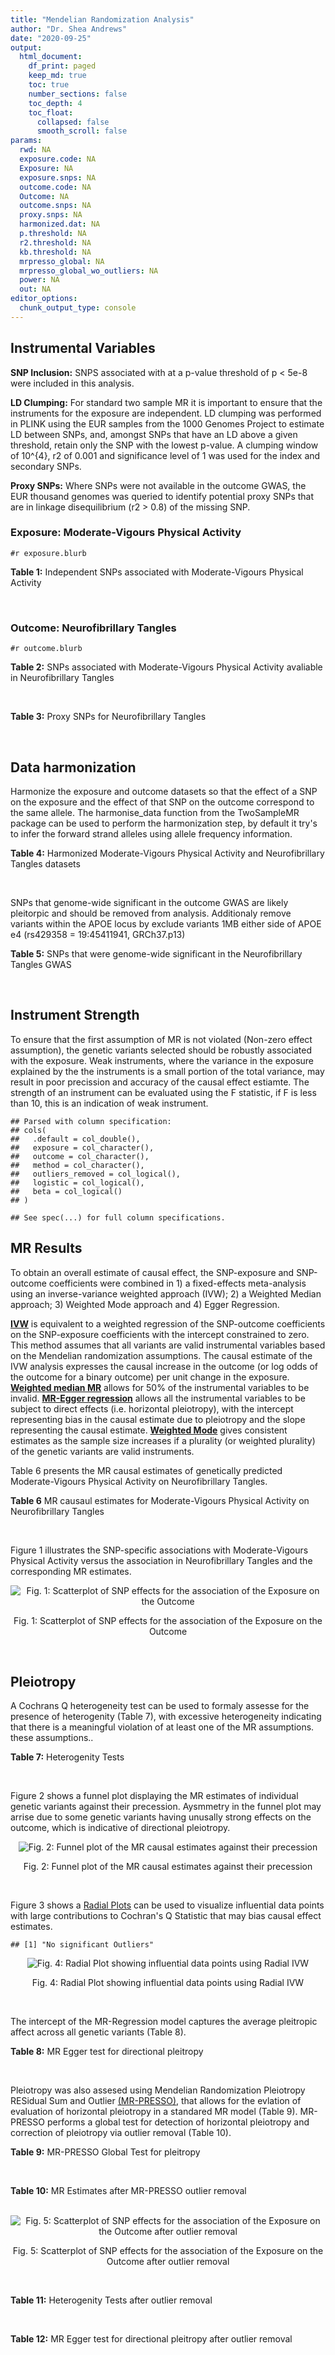 ```yaml
---
title: "Mendelian Randomization Analysis"
author: "Dr. Shea Andrews"
date: "2020-09-25"
output:
  html_document:
    df_print: paged
    keep_md: true
    toc: true
    number_sections: false
    toc_depth: 4
    toc_float:
      collapsed: false
      smooth_scroll: false
params:
  rwd: NA
  exposure.code: NA
  Exposure: NA
  exposure.snps: NA
  outcome.code: NA
  Outcome: NA
  outcome.snps: NA
  proxy.snps: NA
  harmonized.dat: NA
  p.threshold: NA
  r2.threshold: NA
  kb.threshold: NA
  mrpresso_global: NA
  mrpresso_global_wo_outliers: NA
  power: NA
  out: NA
editor_options:
  chunk_output_type: console
---
```







## Instrumental Variables
**SNP Inclusion:** SNPS associated with at a p-value threshold of p < 5e-8 were included in this analysis.
<br>

**LD Clumping:** For standard two sample MR it is important to ensure that the instruments for the exposure are independent. LD clumping was performed in PLINK using the EUR samples from the 1000 Genomes Project to estimate LD between SNPs, and, amongst SNPs that have an LD above a given threshold, retain only the SNP with the lowest p-value. A clumping window of 10^{4}, r2 of 0.001 and significance level of 1 was used for the index and secondary SNPs.
<br>

**Proxy SNPs:** Where SNPs were not available in the outcome GWAS, the EUR thousand genomes was queried to identify potential proxy SNPs that are in linkage disequilibrium (r2 > 0.8) of the missing SNP.
<br>

### Exposure: Moderate-Vigours Physical Activity
`#r exposure.blurb`
<br>

**Table 1:** Independent SNPs associated with Moderate-Vigours Physical Activity
<div data-pagedtable="false">
  <script data-pagedtable-source type="application/json">
{"columns":[{"label":["SNP"],"name":[1],"type":["chr"],"align":["left"]},{"label":["CHROM"],"name":[2],"type":["dbl"],"align":["right"]},{"label":["POS"],"name":[3],"type":["dbl"],"align":["right"]},{"label":["REF"],"name":[4],"type":["chr"],"align":["left"]},{"label":["ALT"],"name":[5],"type":["chr"],"align":["left"]},{"label":["AF"],"name":[6],"type":["dbl"],"align":["right"]},{"label":["BETA"],"name":[7],"type":["dbl"],"align":["right"]},{"label":["SE"],"name":[8],"type":["dbl"],"align":["right"]},{"label":["Z"],"name":[9],"type":["dbl"],"align":["right"]},{"label":["P"],"name":[10],"type":["dbl"],"align":["right"]},{"label":["N"],"name":[11],"type":["dbl"],"align":["right"]},{"label":["TRAIT"],"name":[12],"type":["chr"],"align":["left"]}],"data":[{"1":"rs2942127","2":"1","3":"204420067","4":"G","5":"A","6":"0.824644","7":"-0.0160370","8":"0.00290278","9":"-5.52470","10":"3.3e-08","11":"377234","12":"MVPA"},{"1":"rs1974771","2":"2","3":"54278543","4":"G","5":"A","6":"0.099975","7":"0.0213389","8":"0.00367836","9":"5.80120","10":"6.6e-09","11":"377234","12":"MVPA"},{"1":"rs2114286","2":"3","3":"41194283","4":"A","5":"G","6":"0.534243","7":"0.0122453","8":"0.00221725","9":"5.52274","10":"3.3e-08","11":"377234","12":"MVPA"},{"1":"rs877483","2":"3","3":"53846741","4":"T","5":"C","6":"0.566815","7":"-0.0122277","8":"0.00222756","9":"-5.48928","10":"4.0e-08","11":"377234","12":"MVPA"},{"1":"rs2035562","2":"3","3":"85056521","4":"A","5":"G","6":"0.672483","7":"0.0138763","8":"0.00235606","9":"5.88962","10":"3.9e-09","11":"377234","12":"MVPA"},{"1":"rs181220614","2":"3","3":"153806914","4":"C","5":"G","6":"0.009415","7":"0.0668260","8":"0.01189990","9":"5.61568","10":"2.0e-08","11":"377234","12":"MVPA"},{"1":"rs1972763","2":"4","3":"159860563","4":"C","5":"T","6":"0.657628","7":"-0.0128383","8":"0.00232366","9":"-5.52503","10":"3.3e-08","11":"377234","12":"MVPA"},{"1":"rs77742115","2":"5","3":"18330424","4":"T","5":"C","6":"0.138319","7":"0.0183480","8":"0.00319777","9":"5.73775","10":"9.6e-09","11":"377234","12":"MVPA"},{"1":"rs2854277","2":"6","3":"32628084","4":"C","5":"T","6":"0.082571","7":"-0.0320288","8":"0.00506676","9":"-6.32136","10":"2.6e-10","11":"377234","12":"MVPA"},{"1":"rs17075350","2":"6","3":"114014536","4":"G","5":"A","6":"0.015163","7":"0.0507131","8":"0.00900921","9":"5.62903","10":"1.8e-08","11":"377234","12":"MVPA"},{"1":"rs1186721","2":"7","3":"34974602","4":"G","5":"A","6":"0.315844","7":"0.0129900","8":"0.00237226","9":"5.47579","10":"4.4e-08","11":"377234","12":"MVPA"},{"1":"rs921915","2":"7","3":"50228581","4":"T","5":"C","6":"0.587905","7":"0.0138882","8":"0.00224013","9":"6.19973","10":"5.7e-10","11":"377234","12":"MVPA"},{"1":"rs1043595","2":"7","3":"128410012","4":"G","5":"A","6":"0.282865","7":"-0.0144110","8":"0.00245416","9":"-5.87207","10":"4.3e-09","11":"377234","12":"MVPA"},{"1":"rs7804463","2":"7","3":"133447651","4":"T","5":"C","6":"0.470424","7":"-0.0150095","8":"0.00221333","9":"-6.78141","10":"1.2e-11","11":"377234","12":"MVPA"},{"1":"rs2988004","2":"9","3":"37044388","4":"T","5":"G","6":"0.442245","7":"0.0131708","8":"0.00223979","9":"5.88037","10":"4.1e-09","11":"377234","12":"MVPA"},{"1":"rs7326482","2":"13","3":"54037803","4":"G","5":"T","6":"0.615163","7":"0.0129605","8":"0.00229416","9":"5.64934","10":"1.6e-08","11":"377234","12":"MVPA"},{"1":"rs10145335","2":"14","3":"98547748","4":"G","5":"A","6":"0.250611","7":"0.0141221","8":"0.00254139","9":"5.55684","10":"2.7e-08","11":"377234","12":"MVPA"},{"1":"rs4886868","2":"15","3":"74353561","4":"T","5":"G","6":"0.585862","7":"0.0124954","8":"0.00226611","9":"5.51403","10":"3.5e-08","11":"377234","12":"MVPA"},{"1":"rs12912808","2":"15","3":"95292223","4":"C","5":"T","6":"0.148607","7":"-0.0175460","8":"0.00310889","9":"-5.64381","10":"1.7e-08","11":"377234","12":"MVPA"},{"1":"rs429358","2":"19","3":"45411941","4":"T","5":"C","6":"0.154172","7":"0.0219822","8":"0.00305356","9":"7.19888","10":"6.1e-13","11":"377234","12":"MVPA"},{"1":"rs1921981","2":"21","3":"42422547","4":"G","5":"A","6":"0.325647","7":"-0.0130370","8":"0.00237139","9":"-5.49762","10":"3.8e-08","11":"377234","12":"MVPA"}],"options":{"columns":{"min":{},"max":[10]},"rows":{"min":[10],"max":[10]},"pages":{}}}
  </script>
</div>
<br>

### Outcome: Neurofibrillary Tangles
`#r outcome.blurb`
<br>

**Table 2:** SNPs associated with Moderate-Vigours Physical Activity avaliable in Neurofibrillary Tangles
<div data-pagedtable="false">
  <script data-pagedtable-source type="application/json">
{"columns":[{"label":["SNP"],"name":[1],"type":["chr"],"align":["left"]},{"label":["CHROM"],"name":[2],"type":["dbl"],"align":["right"]},{"label":["POS"],"name":[3],"type":["dbl"],"align":["right"]},{"label":["REF"],"name":[4],"type":["chr"],"align":["left"]},{"label":["ALT"],"name":[5],"type":["chr"],"align":["left"]},{"label":["AF"],"name":[6],"type":["dbl"],"align":["right"]},{"label":["BETA"],"name":[7],"type":["dbl"],"align":["right"]},{"label":["SE"],"name":[8],"type":["dbl"],"align":["right"]},{"label":["Z"],"name":[9],"type":["dbl"],"align":["right"]},{"label":["P"],"name":[10],"type":["dbl"],"align":["right"]},{"label":["N"],"name":[11],"type":["dbl"],"align":["right"]},{"label":["TRAIT"],"name":[12],"type":["chr"],"align":["left"]}],"data":[{"1":"rs2942127","2":"1","3":"204420067","4":"G","5":"A","6":"0.8249","7":"0.1008","8":"0.0563","9":"1.79040853","10":"7.356e-02","11":"4735","12":"Neurofibrillary_Tangles"},{"1":"rs1974771","2":"2","3":"54278543","4":"G","5":"A","6":"0.1070","7":"-0.0759","8":"0.0707","9":"-1.07355021","10":"2.834e-01","11":"4735","12":"Neurofibrillary_Tangles"},{"1":"rs2114286","2":"3","3":"41194283","4":"A","5":"G","6":"0.5439","7":"-0.0436","8":"0.0464","9":"-0.93965500","10":"3.473e-01","11":"4735","12":"Neurofibrillary_Tangles"},{"1":"rs877483","2":"3","3":"53846741","4":"T","5":"C","6":"0.5788","7":"0.1329","8":"0.0449","9":"2.95991000","10":"3.109e-03","11":"4735","12":"Neurofibrillary_Tangles"},{"1":"rs2035562","2":"3","3":"85056521","4":"A","5":"G","6":"0.6871","7":"-0.0569","8":"0.0466","9":"-1.22103000","10":"2.220e-01","11":"4735","12":"Neurofibrillary_Tangles"},{"1":"rs1972763","2":"4","3":"159860563","4":"C","5":"T","6":"0.6615","7":"-0.0036","8":"0.0457","9":"-0.07877462","10":"9.379e-01","11":"4735","12":"Neurofibrillary_Tangles"},{"1":"rs77742115","2":"5","3":"18330424","4":"T","5":"C","6":"0.1411","7":"0.0375","8":"0.0641","9":"0.58502300","10":"5.584e-01","11":"4735","12":"Neurofibrillary_Tangles"},{"1":"rs2854277","2":"6","3":"32628084","4":"C","5":"T","6":"0.0968","7":"-0.0815","8":"0.1028","9":"-0.79280156","10":"4.279e-01","11":"4735","12":"Neurofibrillary_Tangles"},{"1":"rs1186721","2":"7","3":"34974602","4":"G","5":"A","6":"0.3151","7":"-0.0718","8":"0.0466","9":"-1.54077253","10":"1.236e-01","11":"4735","12":"Neurofibrillary_Tangles"},{"1":"rs921915","2":"7","3":"50228581","4":"T","5":"C","6":"0.5890","7":"0.0595","8":"0.0460","9":"1.29348000","10":"1.957e-01","11":"4735","12":"Neurofibrillary_Tangles"},{"1":"rs1043595","2":"7","3":"128410012","4":"G","5":"A","6":"0.2799","7":"0.1117","8":"0.0492","9":"2.27032520","10":"2.306e-02","11":"4735","12":"Neurofibrillary_Tangles"},{"1":"rs7804463","2":"7","3":"133447651","4":"T","5":"C","6":"0.4592","7":"-0.0011","8":"0.0443","9":"-0.02483070","10":"9.798e-01","11":"4735","12":"Neurofibrillary_Tangles"},{"1":"rs2988004","2":"9","3":"37044388","4":"T","5":"G","6":"0.4377","7":"-0.0698","8":"0.0457","9":"-1.52735000","10":"1.264e-01","11":"4735","12":"Neurofibrillary_Tangles"},{"1":"rs7326482","2":"13","3":"54037803","4":"G","5":"T","6":"0.6144","7":"0.0410","8":"0.0456","9":"0.89912281","10":"3.678e-01","11":"4735","12":"Neurofibrillary_Tangles"},{"1":"rs10145335","2":"14","3":"98547748","4":"G","5":"A","6":"0.2506","7":"-0.0049","8":"0.0510","9":"-0.09607843","10":"9.243e-01","11":"4735","12":"Neurofibrillary_Tangles"},{"1":"rs4886868","2":"15","3":"74353561","4":"T","5":"G","6":"0.5960","7":"-0.0756","8":"0.0477","9":"-1.58491000","10":"1.129e-01","11":"4735","12":"Neurofibrillary_Tangles"},{"1":"rs12912808","2":"15","3":"95292223","4":"C","5":"T","6":"0.1365","7":"-0.0839","8":"0.0708","9":"-1.18502825","10":"2.362e-01","11":"4735","12":"Neurofibrillary_Tangles"},{"1":"rs429358","2":"19","3":"45411941","4":"T","5":"C","6":"0.2645","7":"0.8072","8":"0.0670","9":"12.04780000","10":"1.908e-33","11":"4735","12":"Neurofibrillary_Tangles"},{"1":"rs1921981","2":"21","3":"42422547","4":"G","5":"A","6":"0.3315","7":"0.0625","8":"0.0486","9":"1.28600823","10":"1.985e-01","11":"4735","12":"Neurofibrillary_Tangles"},{"1":"rs181220614","2":"NA","3":"NA","4":"NA","5":"NA","6":"NA","7":"NA","8":"NA","9":"NA","10":"NA","11":"NA","12":"NA"},{"1":"rs17075350","2":"NA","3":"NA","4":"NA","5":"NA","6":"NA","7":"NA","8":"NA","9":"NA","10":"NA","11":"NA","12":"NA"}],"options":{"columns":{"min":{},"max":[10]},"rows":{"min":[10],"max":[10]},"pages":{}}}
  </script>
</div>
<br>

**Table 3:** Proxy SNPs for Neurofibrillary Tangles
<div data-pagedtable="false">
  <script data-pagedtable-source type="application/json">
{"columns":[{"label":["target_snp"],"name":[1],"type":["chr"],"align":["left"]},{"label":["proxy_snp"],"name":[2],"type":["chr"],"align":["left"]},{"label":["ld.r2"],"name":[3],"type":["dbl"],"align":["right"]},{"label":["Dprime"],"name":[4],"type":["dbl"],"align":["right"]},{"label":["PHASE"],"name":[5],"type":["chr"],"align":["left"]},{"label":["X12"],"name":[6],"type":["lgl"],"align":["right"]},{"label":["CHROM"],"name":[7],"type":["dbl"],"align":["right"]},{"label":["POS"],"name":[8],"type":["dbl"],"align":["right"]},{"label":["REF.proxy"],"name":[9],"type":["lgl"],"align":["right"]},{"label":["ALT.proxy"],"name":[10],"type":["chr"],"align":["left"]},{"label":["AF"],"name":[11],"type":["dbl"],"align":["right"]},{"label":["BETA"],"name":[12],"type":["dbl"],"align":["right"]},{"label":["SE"],"name":[13],"type":["dbl"],"align":["right"]},{"label":["Z"],"name":[14],"type":["dbl"],"align":["right"]},{"label":["P"],"name":[15],"type":["dbl"],"align":["right"]},{"label":["N"],"name":[16],"type":["dbl"],"align":["right"]},{"label":["TRAIT"],"name":[17],"type":["chr"],"align":["left"]},{"label":["ref"],"name":[18],"type":["chr"],"align":["left"]},{"label":["ref.proxy"],"name":[19],"type":["chr"],"align":["left"]},{"label":["alt"],"name":[20],"type":["chr"],"align":["left"]},{"label":["alt.proxy"],"name":[21],"type":["lgl"],"align":["right"]},{"label":["ALT"],"name":[22],"type":["chr"],"align":["left"]},{"label":["REF"],"name":[23],"type":["chr"],"align":["left"]},{"label":["proxy.outcome"],"name":[24],"type":["lgl"],"align":["right"]}],"data":[{"1":"rs181220614","2":"rs376017147","3":"1","4":"1","5":"GC/CT","6":"NA","7":"3","8":"153777975","9":"TRUE","10":"C","11":"0.0213","12":"0.1787","13":"0.6192","14":"0.288598","15":"0.773","16":"4735","17":"Neurofibrillary_Tangles","18":"G","19":"C","20":"C","21":"TRUE","22":"G","23":"C","24":"TRUE"},{"1":"rs17075350","2":"NA","3":"NA","4":"NA","5":"NA","6":"NA","7":"NA","8":"NA","9":"NA","10":"NA","11":"NA","12":"NA","13":"NA","14":"NA","15":"NA","16":"NA","17":"NA","18":"NA","19":"NA","20":"NA","21":"NA","22":"NA","23":"NA","24":"NA"}],"options":{"columns":{"min":{},"max":[10]},"rows":{"min":[10],"max":[10]},"pages":{}}}
  </script>
</div>
<br>

## Data harmonization
Harmonize the exposure and outcome datasets so that the effect of a SNP on the exposure and the effect of that SNP on the outcome correspond to the same allele. The harmonise_data function from the TwoSampleMR package can be used to perform the harmonization step, by default it try's to infer the forward strand alleles using allele frequency information.
<br>

**Table 4:** Harmonized Moderate-Vigours Physical Activity and Neurofibrillary Tangles datasets
<div data-pagedtable="false">
  <script data-pagedtable-source type="application/json">
{"columns":[{"label":["SNP"],"name":[1],"type":["chr"],"align":["left"]},{"label":["effect_allele.exposure"],"name":[2],"type":["chr"],"align":["left"]},{"label":["other_allele.exposure"],"name":[3],"type":["chr"],"align":["left"]},{"label":["effect_allele.outcome"],"name":[4],"type":["chr"],"align":["left"]},{"label":["other_allele.outcome"],"name":[5],"type":["chr"],"align":["left"]},{"label":["beta.exposure"],"name":[6],"type":["dbl"],"align":["right"]},{"label":["beta.outcome"],"name":[7],"type":["dbl"],"align":["right"]},{"label":["eaf.exposure"],"name":[8],"type":["dbl"],"align":["right"]},{"label":["eaf.outcome"],"name":[9],"type":["dbl"],"align":["right"]},{"label":["remove"],"name":[10],"type":["lgl"],"align":["right"]},{"label":["palindromic"],"name":[11],"type":["lgl"],"align":["right"]},{"label":["ambiguous"],"name":[12],"type":["lgl"],"align":["right"]},{"label":["id.outcome"],"name":[13],"type":["chr"],"align":["left"]},{"label":["chr.outcome"],"name":[14],"type":["dbl"],"align":["right"]},{"label":["pos.outcome"],"name":[15],"type":["dbl"],"align":["right"]},{"label":["se.outcome"],"name":[16],"type":["dbl"],"align":["right"]},{"label":["z.outcome"],"name":[17],"type":["dbl"],"align":["right"]},{"label":["pval.outcome"],"name":[18],"type":["dbl"],"align":["right"]},{"label":["samplesize.outcome"],"name":[19],"type":["dbl"],"align":["right"]},{"label":["outcome"],"name":[20],"type":["chr"],"align":["left"]},{"label":["mr_keep.outcome"],"name":[21],"type":["lgl"],"align":["right"]},{"label":["pval_origin.outcome"],"name":[22],"type":["chr"],"align":["left"]},{"label":["chr.exposure"],"name":[23],"type":["dbl"],"align":["right"]},{"label":["pos.exposure"],"name":[24],"type":["dbl"],"align":["right"]},{"label":["se.exposure"],"name":[25],"type":["dbl"],"align":["right"]},{"label":["z.exposure"],"name":[26],"type":["dbl"],"align":["right"]},{"label":["pval.exposure"],"name":[27],"type":["dbl"],"align":["right"]},{"label":["samplesize.exposure"],"name":[28],"type":["dbl"],"align":["right"]},{"label":["exposure"],"name":[29],"type":["chr"],"align":["left"]},{"label":["mr_keep.exposure"],"name":[30],"type":["lgl"],"align":["right"]},{"label":["pval_origin.exposure"],"name":[31],"type":["chr"],"align":["left"]},{"label":["id.exposure"],"name":[32],"type":["chr"],"align":["left"]},{"label":["action"],"name":[33],"type":["dbl"],"align":["right"]},{"label":["mr_keep"],"name":[34],"type":["lgl"],"align":["right"]},{"label":["pt"],"name":[35],"type":["dbl"],"align":["right"]},{"label":["pleitropy_keep"],"name":[36],"type":["lgl"],"align":["right"]},{"label":["mrpresso_RSSobs"],"name":[37],"type":["lgl"],"align":["right"]},{"label":["mrpresso_pval"],"name":[38],"type":["lgl"],"align":["right"]},{"label":["mrpresso_keep"],"name":[39],"type":["lgl"],"align":["right"]}],"data":[{"1":"rs10145335","2":"A","3":"G","4":"A","5":"G","6":"0.0141221","7":"-0.0049","8":"0.250611","9":"0.2506","10":"FALSE","11":"FALSE","12":"FALSE","13":"xKG820","14":"14","15":"98547748","16":"0.0510","17":"-0.09607843","18":"9.243e-01","19":"4735","20":"Beecham2014braak4","21":"TRUE","22":"reported","23":"14","24":"98547748","25":"0.00254139","26":"5.55684","27":"2.7e-08","28":"377234","29":"Klimentidis2018mvpa","30":"TRUE","31":"reported","32":"C9osqR","33":"2","34":"TRUE","35":"5e-08","36":"TRUE","37":"NA","38":"NA","39":"TRUE"},{"1":"rs1043595","2":"A","3":"G","4":"A","5":"G","6":"-0.0144110","7":"0.1117","8":"0.282865","9":"0.2799","10":"FALSE","11":"FALSE","12":"FALSE","13":"xKG820","14":"7","15":"128410012","16":"0.0492","17":"2.27032520","18":"2.306e-02","19":"4735","20":"Beecham2014braak4","21":"TRUE","22":"reported","23":"7","24":"128410012","25":"0.00245416","26":"-5.87207","27":"4.3e-09","28":"377234","29":"Klimentidis2018mvpa","30":"TRUE","31":"reported","32":"C9osqR","33":"2","34":"TRUE","35":"5e-08","36":"TRUE","37":"NA","38":"NA","39":"TRUE"},{"1":"rs1186721","2":"A","3":"G","4":"A","5":"G","6":"0.0129900","7":"-0.0718","8":"0.315844","9":"0.3151","10":"FALSE","11":"FALSE","12":"FALSE","13":"xKG820","14":"7","15":"34974602","16":"0.0466","17":"-1.54077253","18":"1.236e-01","19":"4735","20":"Beecham2014braak4","21":"TRUE","22":"reported","23":"7","24":"34974602","25":"0.00237226","26":"5.47579","27":"4.4e-08","28":"377234","29":"Klimentidis2018mvpa","30":"TRUE","31":"reported","32":"C9osqR","33":"2","34":"TRUE","35":"5e-08","36":"TRUE","37":"NA","38":"NA","39":"TRUE"},{"1":"rs12912808","2":"T","3":"C","4":"T","5":"C","6":"-0.0175460","7":"-0.0839","8":"0.148607","9":"0.1365","10":"FALSE","11":"FALSE","12":"FALSE","13":"xKG820","14":"15","15":"95292223","16":"0.0708","17":"-1.18502825","18":"2.362e-01","19":"4735","20":"Beecham2014braak4","21":"TRUE","22":"reported","23":"15","24":"95292223","25":"0.00310889","26":"-5.64381","27":"1.7e-08","28":"377234","29":"Klimentidis2018mvpa","30":"TRUE","31":"reported","32":"C9osqR","33":"2","34":"TRUE","35":"5e-08","36":"TRUE","37":"NA","38":"NA","39":"TRUE"},{"1":"rs181220614","2":"G","3":"C","4":"G","5":"C","6":"0.0668260","7":"0.1787","8":"0.009415","9":"0.0213","10":"FALSE","11":"TRUE","12":"FALSE","13":"xKG820","14":"3","15":"153777975","16":"0.6192","17":"0.28859800","18":"7.730e-01","19":"4735","20":"Beecham2014braak4","21":"TRUE","22":"reported","23":"3","24":"153806914","25":"0.01189990","26":"5.61568","27":"2.0e-08","28":"377234","29":"Klimentidis2018mvpa","30":"TRUE","31":"reported","32":"C9osqR","33":"2","34":"TRUE","35":"5e-08","36":"TRUE","37":"NA","38":"NA","39":"TRUE"},{"1":"rs1921981","2":"A","3":"G","4":"A","5":"G","6":"-0.0130370","7":"0.0625","8":"0.325647","9":"0.3315","10":"FALSE","11":"FALSE","12":"FALSE","13":"xKG820","14":"21","15":"42422547","16":"0.0486","17":"1.28600823","18":"1.985e-01","19":"4735","20":"Beecham2014braak4","21":"TRUE","22":"reported","23":"21","24":"42422547","25":"0.00237139","26":"-5.49762","27":"3.8e-08","28":"377234","29":"Klimentidis2018mvpa","30":"TRUE","31":"reported","32":"C9osqR","33":"2","34":"TRUE","35":"5e-08","36":"TRUE","37":"NA","38":"NA","39":"TRUE"},{"1":"rs1972763","2":"T","3":"C","4":"T","5":"C","6":"-0.0128383","7":"-0.0036","8":"0.657628","9":"0.6615","10":"FALSE","11":"FALSE","12":"FALSE","13":"xKG820","14":"4","15":"159860563","16":"0.0457","17":"-0.07877462","18":"9.379e-01","19":"4735","20":"Beecham2014braak4","21":"TRUE","22":"reported","23":"4","24":"159860563","25":"0.00232366","26":"-5.52503","27":"3.3e-08","28":"377234","29":"Klimentidis2018mvpa","30":"TRUE","31":"reported","32":"C9osqR","33":"2","34":"TRUE","35":"5e-08","36":"TRUE","37":"NA","38":"NA","39":"TRUE"},{"1":"rs1974771","2":"A","3":"G","4":"A","5":"G","6":"0.0213389","7":"-0.0759","8":"0.099975","9":"0.1070","10":"FALSE","11":"FALSE","12":"FALSE","13":"xKG820","14":"2","15":"54278543","16":"0.0707","17":"-1.07355021","18":"2.834e-01","19":"4735","20":"Beecham2014braak4","21":"TRUE","22":"reported","23":"2","24":"54278543","25":"0.00367836","26":"5.80120","27":"6.6e-09","28":"377234","29":"Klimentidis2018mvpa","30":"TRUE","31":"reported","32":"C9osqR","33":"2","34":"TRUE","35":"5e-08","36":"TRUE","37":"NA","38":"NA","39":"TRUE"},{"1":"rs2035562","2":"G","3":"A","4":"G","5":"A","6":"0.0138763","7":"-0.0569","8":"0.672483","9":"0.6871","10":"FALSE","11":"FALSE","12":"FALSE","13":"xKG820","14":"3","15":"85056521","16":"0.0466","17":"-1.22103000","18":"2.220e-01","19":"4735","20":"Beecham2014braak4","21":"TRUE","22":"reported","23":"3","24":"85056521","25":"0.00235606","26":"5.88962","27":"3.9e-09","28":"377234","29":"Klimentidis2018mvpa","30":"TRUE","31":"reported","32":"C9osqR","33":"2","34":"TRUE","35":"5e-08","36":"TRUE","37":"NA","38":"NA","39":"TRUE"},{"1":"rs2114286","2":"G","3":"A","4":"G","5":"A","6":"0.0122453","7":"-0.0436","8":"0.534243","9":"0.5439","10":"FALSE","11":"FALSE","12":"FALSE","13":"xKG820","14":"3","15":"41194283","16":"0.0464","17":"-0.93965500","18":"3.473e-01","19":"4735","20":"Beecham2014braak4","21":"TRUE","22":"reported","23":"3","24":"41194283","25":"0.00221725","26":"5.52274","27":"3.3e-08","28":"377234","29":"Klimentidis2018mvpa","30":"TRUE","31":"reported","32":"C9osqR","33":"2","34":"TRUE","35":"5e-08","36":"TRUE","37":"NA","38":"NA","39":"TRUE"},{"1":"rs2854277","2":"T","3":"C","4":"T","5":"C","6":"-0.0320288","7":"-0.0815","8":"0.082571","9":"0.0968","10":"FALSE","11":"FALSE","12":"FALSE","13":"xKG820","14":"6","15":"32628084","16":"0.1028","17":"-0.79280156","18":"4.279e-01","19":"4735","20":"Beecham2014braak4","21":"TRUE","22":"reported","23":"6","24":"32628084","25":"0.00506676","26":"-6.32136","27":"2.6e-10","28":"377234","29":"Klimentidis2018mvpa","30":"TRUE","31":"reported","32":"C9osqR","33":"2","34":"TRUE","35":"5e-08","36":"TRUE","37":"NA","38":"NA","39":"TRUE"},{"1":"rs2942127","2":"A","3":"G","4":"A","5":"G","6":"-0.0160370","7":"0.1008","8":"0.824644","9":"0.8249","10":"FALSE","11":"FALSE","12":"FALSE","13":"xKG820","14":"1","15":"204420067","16":"0.0563","17":"1.79040853","18":"7.356e-02","19":"4735","20":"Beecham2014braak4","21":"TRUE","22":"reported","23":"1","24":"204420067","25":"0.00290278","26":"-5.52470","27":"3.3e-08","28":"377234","29":"Klimentidis2018mvpa","30":"TRUE","31":"reported","32":"C9osqR","33":"2","34":"TRUE","35":"5e-08","36":"TRUE","37":"NA","38":"NA","39":"TRUE"},{"1":"rs2988004","2":"G","3":"T","4":"G","5":"T","6":"0.0131708","7":"-0.0698","8":"0.442245","9":"0.4377","10":"FALSE","11":"FALSE","12":"FALSE","13":"xKG820","14":"9","15":"37044388","16":"0.0457","17":"-1.52735000","18":"1.264e-01","19":"4735","20":"Beecham2014braak4","21":"TRUE","22":"reported","23":"9","24":"37044388","25":"0.00223979","26":"5.88037","27":"4.1e-09","28":"377234","29":"Klimentidis2018mvpa","30":"TRUE","31":"reported","32":"C9osqR","33":"2","34":"TRUE","35":"5e-08","36":"TRUE","37":"NA","38":"NA","39":"TRUE"},{"1":"rs429358","2":"C","3":"T","4":"C","5":"T","6":"0.0219822","7":"0.8072","8":"0.154172","9":"0.2645","10":"FALSE","11":"FALSE","12":"FALSE","13":"xKG820","14":"19","15":"45411941","16":"0.0670","17":"12.04780000","18":"1.908e-33","19":"4735","20":"Beecham2014braak4","21":"TRUE","22":"reported","23":"19","24":"45411941","25":"0.00305356","26":"7.19888","27":"6.1e-13","28":"377234","29":"Klimentidis2018mvpa","30":"TRUE","31":"reported","32":"C9osqR","33":"2","34":"TRUE","35":"5e-08","36":"FALSE","37":"NA","38":"NA","39":"TRUE"},{"1":"rs4886868","2":"G","3":"T","4":"G","5":"T","6":"0.0124954","7":"-0.0756","8":"0.585862","9":"0.5960","10":"FALSE","11":"FALSE","12":"FALSE","13":"xKG820","14":"15","15":"74353561","16":"0.0477","17":"-1.58491000","18":"1.129e-01","19":"4735","20":"Beecham2014braak4","21":"TRUE","22":"reported","23":"15","24":"74353561","25":"0.00226611","26":"5.51403","27":"3.5e-08","28":"377234","29":"Klimentidis2018mvpa","30":"TRUE","31":"reported","32":"C9osqR","33":"2","34":"TRUE","35":"5e-08","36":"TRUE","37":"NA","38":"NA","39":"TRUE"},{"1":"rs7326482","2":"T","3":"G","4":"T","5":"G","6":"0.0129605","7":"0.0410","8":"0.615163","9":"0.6144","10":"FALSE","11":"FALSE","12":"FALSE","13":"xKG820","14":"13","15":"54037803","16":"0.0456","17":"0.89912281","18":"3.678e-01","19":"4735","20":"Beecham2014braak4","21":"TRUE","22":"reported","23":"13","24":"54037803","25":"0.00229416","26":"5.64934","27":"1.6e-08","28":"377234","29":"Klimentidis2018mvpa","30":"TRUE","31":"reported","32":"C9osqR","33":"2","34":"TRUE","35":"5e-08","36":"TRUE","37":"NA","38":"NA","39":"TRUE"},{"1":"rs77742115","2":"C","3":"T","4":"C","5":"T","6":"0.0183480","7":"0.0375","8":"0.138319","9":"0.1411","10":"FALSE","11":"FALSE","12":"FALSE","13":"xKG820","14":"5","15":"18330424","16":"0.0641","17":"0.58502300","18":"5.584e-01","19":"4735","20":"Beecham2014braak4","21":"TRUE","22":"reported","23":"5","24":"18330424","25":"0.00319777","26":"5.73775","27":"9.6e-09","28":"377234","29":"Klimentidis2018mvpa","30":"TRUE","31":"reported","32":"C9osqR","33":"2","34":"TRUE","35":"5e-08","36":"TRUE","37":"NA","38":"NA","39":"TRUE"},{"1":"rs7804463","2":"C","3":"T","4":"C","5":"T","6":"-0.0150095","7":"-0.0011","8":"0.470424","9":"0.4592","10":"FALSE","11":"FALSE","12":"FALSE","13":"xKG820","14":"7","15":"133447651","16":"0.0443","17":"-0.02483070","18":"9.798e-01","19":"4735","20":"Beecham2014braak4","21":"TRUE","22":"reported","23":"7","24":"133447651","25":"0.00221333","26":"-6.78141","27":"1.2e-11","28":"377234","29":"Klimentidis2018mvpa","30":"TRUE","31":"reported","32":"C9osqR","33":"2","34":"TRUE","35":"5e-08","36":"TRUE","37":"NA","38":"NA","39":"TRUE"},{"1":"rs877483","2":"C","3":"T","4":"C","5":"T","6":"-0.0122277","7":"0.1329","8":"0.566815","9":"0.5788","10":"FALSE","11":"FALSE","12":"FALSE","13":"xKG820","14":"3","15":"53846741","16":"0.0449","17":"2.95991000","18":"3.109e-03","19":"4735","20":"Beecham2014braak4","21":"TRUE","22":"reported","23":"3","24":"53846741","25":"0.00222756","26":"-5.48928","27":"4.0e-08","28":"377234","29":"Klimentidis2018mvpa","30":"TRUE","31":"reported","32":"C9osqR","33":"2","34":"TRUE","35":"5e-08","36":"TRUE","37":"NA","38":"NA","39":"TRUE"},{"1":"rs921915","2":"C","3":"T","4":"C","5":"T","6":"0.0138882","7":"0.0595","8":"0.587905","9":"0.5890","10":"FALSE","11":"FALSE","12":"FALSE","13":"xKG820","14":"7","15":"50228581","16":"0.0460","17":"1.29348000","18":"1.957e-01","19":"4735","20":"Beecham2014braak4","21":"TRUE","22":"reported","23":"7","24":"50228581","25":"0.00224013","26":"6.19973","27":"5.7e-10","28":"377234","29":"Klimentidis2018mvpa","30":"TRUE","31":"reported","32":"C9osqR","33":"2","34":"TRUE","35":"5e-08","36":"TRUE","37":"NA","38":"NA","39":"TRUE"}],"options":{"columns":{"min":{},"max":[10]},"rows":{"min":[10],"max":[10]},"pages":{}}}
  </script>
</div>
<br>

SNPs that genome-wide significant in the outcome GWAS are likely pleitorpic and should be removed from analysis. Additionaly remove variants within the APOE locus by exclude variants 1MB either side of APOE e4 (rs429358 = 19:45411941, GRCh37.p13)
<br>


**Table 5:** SNPs that were genome-wide significant in the Neurofibrillary Tangles GWAS
<div data-pagedtable="false">
  <script data-pagedtable-source type="application/json">
{"columns":[{"label":["SNP"],"name":[1],"type":["chr"],"align":["left"]},{"label":["chr.outcome"],"name":[2],"type":["dbl"],"align":["right"]},{"label":["pos.outcome"],"name":[3],"type":["dbl"],"align":["right"]},{"label":["pval.exposure"],"name":[4],"type":["dbl"],"align":["right"]},{"label":["pval.outcome"],"name":[5],"type":["dbl"],"align":["right"]}],"data":[{"1":"rs429358","2":"19","3":"45411941","4":"6.1e-13","5":"1.908e-33"}],"options":{"columns":{"min":{},"max":[10]},"rows":{"min":[10],"max":[10]},"pages":{}}}
  </script>
</div>
<br>


## Instrument Strength
To ensure that the first assumption of MR is not violated (Non-zero effect assumption), the genetic variants selected should be robustly associated with the exposure. Weak instruments, where the variance in the exposure explained by the the instruments is a small portion of the total variance, may result in poor precission and accuracy of the causal effect estiamte. The strength of an instrument can be evaluated using the F statistic, if F is less than 10, this is an indication of weak instrument.


```
## Parsed with column specification:
## cols(
##   .default = col_double(),
##   exposure = col_character(),
##   outcome = col_character(),
##   method = col_character(),
##   outliers_removed = col_logical(),
##   logistic = col_logical(),
##   beta = col_logical()
## )
```

```
## See spec(...) for full column specifications.
```

<div data-pagedtable="false">
  <script data-pagedtable-source type="application/json">
{"columns":[{"label":["outliers_removed"],"name":[1],"type":["lgl"],"align":["right"]},{"label":["pve.exposure"],"name":[2],"type":["dbl"],"align":["right"]},{"label":["F"],"name":[3],"type":["dbl"],"align":["right"]},{"label":["Alpha"],"name":[4],"type":["dbl"],"align":["right"]},{"label":["NCP"],"name":[5],"type":["dbl"],"align":["right"]},{"label":["Power"],"name":[6],"type":["dbl"],"align":["right"]}],"data":[{"1":"FALSE","2":"0.001677472","3":"33.35942","4":"0.05","5":"59.57912","6":"1"}],"options":{"columns":{"min":{},"max":[10]},"rows":{"min":[10],"max":[10]},"pages":{}}}
  </script>
</div>

##  MR Results
To obtain an overall estimate of causal effect, the SNP-exposure and SNP-outcome coefficients were combined in 1) a fixed-effects meta-analysis using an inverse-variance weighted approach (IVW); 2) a Weighted Median approach; 3) Weighted Mode approach and 4) Egger Regression.


[**IVW**](https://doi.org/10.1002/gepi.21758) is equivalent to a weighted regression of the SNP-outcome coefficients on the SNP-exposure coefficients with the intercept constrained to zero. This method assumes that all variants are valid instrumental variables based on the Mendelian randomization assumptions. The causal estimate of the IVW analysis expresses the causal increase in the outcome (or log odds of the outcome for a binary outcome) per unit change in the exposure. [**Weighted median MR**](https://doi.org/10.1002/gepi.21965) allows for 50% of the instrumental variables to be invalid. [**MR-Egger regression**](https://doi.org/10.1093/ije/dyw220) allows all the instrumental variables to be subject to direct effects (i.e. horizontal pleiotropy), with the intercept representing bias in the causal estimate due to pleiotropy and the slope representing the causal estimate. [**Weighted Mode**](https://doi.org/10.1093/ije/dyx102) gives consistent estimates as the sample size increases if a plurality (or weighted plurality) of the genetic variants are valid instruments.
<br>



Table 6 presents the MR causal estimates of genetically predicted Moderate-Vigours Physical Activity on Neurofibrillary Tangles.
<br>

**Table 6** MR causaul estimates for Moderate-Vigours Physical Activity on Neurofibrillary Tangles
<div data-pagedtable="false">
  <script data-pagedtable-source type="application/json">
{"columns":[{"label":["id.exposure"],"name":[1],"type":["chr"],"align":["left"]},{"label":["id.outcome"],"name":[2],"type":["chr"],"align":["left"]},{"label":["outcome"],"name":[3],"type":["fctr"],"align":["left"]},{"label":["exposure"],"name":[4],"type":["fctr"],"align":["left"]},{"label":["method"],"name":[5],"type":["fctr"],"align":["left"]},{"label":["nsnp"],"name":[6],"type":["int"],"align":["right"]},{"label":["b"],"name":[7],"type":["dbl"],"align":["right"]},{"label":["se"],"name":[8],"type":["dbl"],"align":["right"]},{"label":["pval"],"name":[9],"type":["dbl"],"align":["right"]}],"data":[{"1":"C9osqR","2":"xKG820","3":"Beecham2014braak4","4":"Klimentidis2018mvpa","5":"Inverse variance weighted (fixed effects)","6":"19","7":"-2.124264","8":"0.8202637","9":"0.009605054"},{"1":"C9osqR","2":"xKG820","3":"Beecham2014braak4","4":"Klimentidis2018mvpa","5":"Weighted median","6":"19","7":"-2.700757","8":"1.2815416","9":"0.035080460"},{"1":"C9osqR","2":"xKG820","3":"Beecham2014braak4","4":"Klimentidis2018mvpa","5":"Weighted mode","6":"19","7":"-4.731512","8":"2.6188925","9":"0.087558543"},{"1":"C9osqR","2":"xKG820","3":"Beecham2014braak4","4":"Klimentidis2018mvpa","5":"MR Egger","6":"19","7":"6.167505","8":"4.6242244","9":"0.199884747"}],"options":{"columns":{"min":{},"max":[10]},"rows":{"min":[10],"max":[10]},"pages":{}}}
  </script>
</div>
<br>

Figure 1 illustrates the SNP-specific associations with Moderate-Vigours Physical Activity versus the association in Neurofibrillary Tangles and the corresponding MR estimates.
<br>

<div class="figure" style="text-align: center">
<img src="/sc/arion/projects/LOAD/shea/Projects/MR_ADPhenome/results/MR_ADphenome_wo_apoe/Klimentidis2018mvpa/Beecham2014braak4/Klimentidis2018mvpa_5e-8_Beecham2014braak4_MR_Analaysis_files/figure-html/scatter_plot-1.png" alt="Fig. 1: Scatterplot of SNP effects for the association of the Exposure on the Outcome"  />
<p class="caption">Fig. 1: Scatterplot of SNP effects for the association of the Exposure on the Outcome</p>
</div>
<br>


## Pleiotropy
A Cochrans Q heterogeneity test can be used to formaly assesse for the presence of heterogenity (Table 7), with excessive heterogeneity indicating that there is a meaningful violation of at least one of the MR assumptions.
these assumptions..
<br>

**Table 7:** Heterogenity Tests
<div data-pagedtable="false">
  <script data-pagedtable-source type="application/json">
{"columns":[{"label":["id.exposure"],"name":[1],"type":["chr"],"align":["left"]},{"label":["id.outcome"],"name":[2],"type":["chr"],"align":["left"]},{"label":["outcome"],"name":[3],"type":["fctr"],"align":["left"]},{"label":["exposure"],"name":[4],"type":["fctr"],"align":["left"]},{"label":["method"],"name":[5],"type":["fctr"],"align":["left"]},{"label":["Q"],"name":[6],"type":["dbl"],"align":["right"]},{"label":["Q_df"],"name":[7],"type":["dbl"],"align":["right"]},{"label":["Q_pval"],"name":[8],"type":["dbl"],"align":["right"]}],"data":[{"1":"C9osqR","2":"xKG820","3":"Beecham2014braak4","4":"Klimentidis2018mvpa","5":"MR Egger","6":"23.18704","7":"17","8":"0.14325985"},{"1":"C9osqR","2":"xKG820","3":"Beecham2014braak4","4":"Klimentidis2018mvpa","5":"Inverse variance weighted","6":"27.76913","7":"18","8":"0.06565654"}],"options":{"columns":{"min":{},"max":[10]},"rows":{"min":[10],"max":[10]},"pages":{}}}
  </script>
</div>
<br>

Figure 2 shows a funnel plot displaying the MR estimates of individual genetic variants against their precession. Aysmmetry in the funnel plot may arrise due to some genetic variants having unusally strong effects on the outcome, which is indicative of directional pleiotropy.
<br>

<div class="figure" style="text-align: center">
<img src="/sc/arion/projects/LOAD/shea/Projects/MR_ADPhenome/results/MR_ADphenome_wo_apoe/Klimentidis2018mvpa/Beecham2014braak4/Klimentidis2018mvpa_5e-8_Beecham2014braak4_MR_Analaysis_files/figure-html/funnel_plot-1.png" alt="Fig. 2: Funnel plot of the MR causal estimates against their precession"  />
<p class="caption">Fig. 2: Funnel plot of the MR causal estimates against their precession</p>
</div>
<br>

Figure 3 shows a [Radial Plots](https://github.com/WSpiller/RadialMR) can be used to visualize influential data points with large contributions to Cochran's Q Statistic that may bias causal effect estimates.




```
## [1] "No significant Outliers"
```

<div class="figure" style="text-align: center">
<img src="/sc/arion/projects/LOAD/shea/Projects/MR_ADPhenome/results/MR_ADphenome_wo_apoe/Klimentidis2018mvpa/Beecham2014braak4/Klimentidis2018mvpa_5e-8_Beecham2014braak4_MR_Analaysis_files/figure-html/Radial_Plot-1.png" alt="Fig. 4: Radial Plot showing influential data points using Radial IVW"  />
<p class="caption">Fig. 4: Radial Plot showing influential data points using Radial IVW</p>
</div>
<br>

The intercept of the MR-Regression model captures the average pleitropic affect across all genetic variants (Table 8).
<br>

**Table 8:** MR Egger test for directional pleitropy
<div data-pagedtable="false">
  <script data-pagedtable-source type="application/json">
{"columns":[{"label":["id.exposure"],"name":[1],"type":["chr"],"align":["left"]},{"label":["id.outcome"],"name":[2],"type":["chr"],"align":["left"]},{"label":["outcome"],"name":[3],"type":["fctr"],"align":["left"]},{"label":["exposure"],"name":[4],"type":["fctr"],"align":["left"]},{"label":["egger_intercept"],"name":[5],"type":["dbl"],"align":["right"]},{"label":["se"],"name":[6],"type":["dbl"],"align":["right"]},{"label":["pval"],"name":[7],"type":["dbl"],"align":["right"]}],"data":[{"1":"C9osqR","2":"xKG820","3":"Beecham2014braak4","4":"Klimentidis2018mvpa","5":"-0.1233395","6":"0.06729284","7":"0.08439405"}],"options":{"columns":{"min":{},"max":[10]},"rows":{"min":[10],"max":[10]},"pages":{}}}
  </script>
</div>
<br>

Pleiotropy was also assesed using Mendelian Randomization Pleiotropy RESidual Sum and Outlier [(MR-PRESSO)](https://doi.org/10.1038/s41588-018-0099-7), that allows for the evlation of evaluation of horizontal pleiotropy in a standared MR model (Table 9). MR-PRESSO performs a global test for detection of horizontal pleiotropy and correction of pleiotropy via outlier removal (Table 10).
<br>

**Table 9:** MR-PRESSO Global Test for pleitropy
<div data-pagedtable="false">
  <script data-pagedtable-source type="application/json">
{"columns":[{"label":["id.exposure"],"name":[1],"type":["chr"],"align":["left"]},{"label":["id.outcome"],"name":[2],"type":["chr"],"align":["left"]},{"label":["outcome"],"name":[3],"type":["chr"],"align":["left"]},{"label":["exposure"],"name":[4],"type":["chr"],"align":["left"]},{"label":["pt"],"name":[5],"type":["dbl"],"align":["right"]},{"label":["outliers_removed"],"name":[6],"type":["lgl"],"align":["right"]},{"label":["n_outliers"],"name":[7],"type":["dbl"],"align":["right"]},{"label":["RSSobs"],"name":[8],"type":["dbl"],"align":["right"]},{"label":["pval"],"name":[9],"type":["dbl"],"align":["right"]}],"data":[{"1":"C9osqR","2":"xKG820","3":"Beecham2014braak4","4":"Klimentidis2018mvpa","5":"5e-08","6":"FALSE","7":"0","8":"31.02582","9":"0.0685"}],"options":{"columns":{"min":{},"max":[10]},"rows":{"min":[10],"max":[10]},"pages":{}}}
  </script>
</div>
<br>


**Table 10:** MR Estimates after MR-PRESSO outlier removal
<div data-pagedtable="false">
  <script data-pagedtable-source type="application/json">
{"columns":[{"label":["id.exposure"],"name":[1],"type":["fctr"],"align":["left"]},{"label":["id.outcome"],"name":[2],"type":["fctr"],"align":["left"]},{"label":["outcome"],"name":[3],"type":["fctr"],"align":["left"]},{"label":["exposure"],"name":[4],"type":["fctr"],"align":["left"]},{"label":["method"],"name":[5],"type":["fctr"],"align":["left"]},{"label":["nsnp"],"name":[6],"type":["lgl"],"align":["right"]},{"label":["b"],"name":[7],"type":["lgl"],"align":["right"]},{"label":["se"],"name":[8],"type":["lgl"],"align":["right"]},{"label":["pval"],"name":[9],"type":["lgl"],"align":["right"]}],"data":[{"1":"C9osqR","2":"xKG820","3":"Beecham2014braak4","4":"Klimentidis2018mvpa","5":"mrpresso","6":"NA","7":"NA","8":"NA","9":"NA"}],"options":{"columns":{"min":{},"max":[10]},"rows":{"min":[10],"max":[10]},"pages":{}}}
  </script>
</div>
<br>

<div class="figure" style="text-align: center">
<img src="/sc/arion/projects/LOAD/shea/Projects/MR_ADPhenome/results/MR_ADphenome_wo_apoe/Klimentidis2018mvpa/Beecham2014braak4/Klimentidis2018mvpa_5e-8_Beecham2014braak4_MR_Analaysis_files/figure-html/scatter_plot_outlier-1.png" alt="Fig. 5: Scatterplot of SNP effects for the association of the Exposure on the Outcome after outlier removal"  />
<p class="caption">Fig. 5: Scatterplot of SNP effects for the association of the Exposure on the Outcome after outlier removal</p>
</div>
<br>

**Table 11:** Heterogenity Tests after outlier removal
<div data-pagedtable="false">
  <script data-pagedtable-source type="application/json">
{"columns":[{"label":["id.exposure"],"name":[1],"type":["fctr"],"align":["left"]},{"label":["id.outcome"],"name":[2],"type":["fctr"],"align":["left"]},{"label":["outcome"],"name":[3],"type":["fctr"],"align":["left"]},{"label":["exposure"],"name":[4],"type":["fctr"],"align":["left"]},{"label":["method"],"name":[5],"type":["fctr"],"align":["left"]},{"label":["Q"],"name":[6],"type":["lgl"],"align":["right"]},{"label":["Q_df"],"name":[7],"type":["lgl"],"align":["right"]},{"label":["Q_pval"],"name":[8],"type":["lgl"],"align":["right"]}],"data":[{"1":"C9osqR","2":"xKG820","3":"Beecham2014braak4","4":"Klimentidis2018mvpa","5":"mrpresso","6":"NA","7":"NA","8":"NA"}],"options":{"columns":{"min":{},"max":[10]},"rows":{"min":[10],"max":[10]},"pages":{}}}
  </script>
</div>
<br>

**Table 12:** MR Egger test for directional pleitropy after outlier removal
<div data-pagedtable="false">
  <script data-pagedtable-source type="application/json">
{"columns":[{"label":["id.exposure"],"name":[1],"type":["fctr"],"align":["left"]},{"label":["id.outcome"],"name":[2],"type":["fctr"],"align":["left"]},{"label":["outcome"],"name":[3],"type":["fctr"],"align":["left"]},{"label":["exposure"],"name":[4],"type":["fctr"],"align":["left"]},{"label":["method"],"name":[5],"type":["fctr"],"align":["left"]},{"label":["egger_intercept"],"name":[6],"type":["lgl"],"align":["right"]},{"label":["se"],"name":[7],"type":["lgl"],"align":["right"]},{"label":["pval"],"name":[8],"type":["lgl"],"align":["right"]}],"data":[{"1":"C9osqR","2":"xKG820","3":"Beecham2014braak4","4":"Klimentidis2018mvpa","5":"mrpresso","6":"NA","7":"NA","8":"NA"}],"options":{"columns":{"min":{},"max":[10]},"rows":{"min":[10],"max":[10]},"pages":{}}}
  </script>
</div>
<br>
